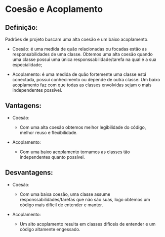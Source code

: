 # Coesão e Acoplamento

## Definição:

Padrões de projeto buscam uma alta coesão e um baixo acoplamento.

* Coesão: é uma medida de quão	relacionadas ou focadas	estão as responsabilidades de uma classe. 
Obtemos uma alta coesão quando uma classe possui uma única responssabilidade/tarefa na qual é a sua 
especialidade;

* Acoplamento: é uma medida de quão fortemente uma classe está conectada, possui conhecimento 
ou depende de outra classe. Um baixo acoplamento faz com que todas as classes envolvidas sejam 
o mais independentes possível.

## Vantagens:

* Coesão:

    * Com uma alta coesão obtemos melhor legibilidade do código, melhor reuso e flexibilidade.
    
* Acoplamento:

    * Com uma baixo acoplamento tornamos as classes tão independentes quanto possível.

## Desvantagens:

* Coesão:

    * Com uma baixa coesão, uma classe assume responssabilidades/tarefas que não são 
    suas, logo obtemos um código mais dificil de entender e manter.
    
* Acoplamento:

    * Um alto acoplamento resulta em classes dificeis de entender e um código altamente engessado.
